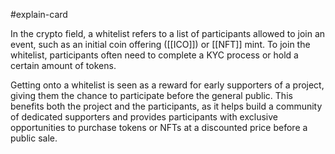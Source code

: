 #explain-card

In the crypto field, a whitelist refers to a list of participants allowed to join an event, such as an initial coin offering ([[ICO]]) or [[NFT]] mint. To join the whitelist, participants often need to complete a KYC process or hold a certain amount of tokens.

Getting onto a whitelist is seen as a reward for early supporters of a project, giving them the chance to participate before the general public. This benefits both the project and the participants, as it helps build a community of dedicated supporters and provides participants with exclusive opportunities to purchase tokens or NFTs at a discounted price before a public sale.

